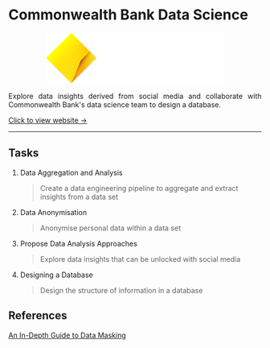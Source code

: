# Commonwealth Bank Data Science

<p align="center">
    <img src="Images/CommBank Logos_Beacon Wordmark White.png" alt="Commonwealth Bank" width="auto" height="100px"></p>
<p align="justify">
Explore data insights derived from social media and collaborate with Commonwealth Bank's data science team to design a database.
</p>

[Click to view website →](https://www.theforage.com/simulations/commonwealth-bank/intro-data-science-sd7t)

---

## Tasks

1. Data Aggregation and Analysis
   > Create a data engineering pipeline to aggregate and extract insights from a data set

2. Data Anonymisation
   > Anonymise personal data within a data set

3. Propose Data Analysis Approaches
   > Explore data insights that can be unlocked with social media

4. Designing a Database
   > Design the structure of information in a database

## References
[An In-Depth Guide to Data Masking](https://www.testim.io/blog/data-masking/)
